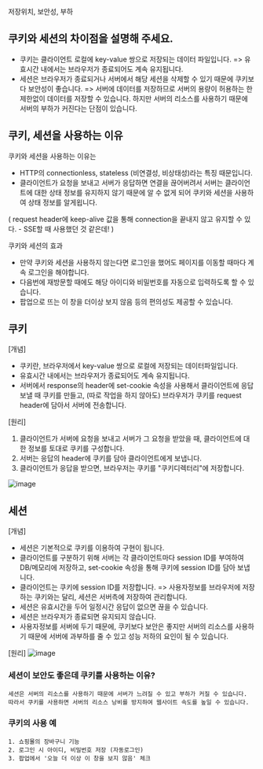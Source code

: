 저장위치, 보안성, 부하

## 쿠키와 세션의 차이점을 설명해 주세요.
- 쿠키는 클라이언트 로컬에 key-value 쌍으로 저장되는 데이터 파일입니다.
    => 유효시간 내에서는 브라우저가 종료되어도 계속 유지됩니다.
- 세션은 브라우저가 종료되거나 서버에서 해당 세션을 삭제할 수 있기 때문에 쿠키보다 보안성이 좋습니다.
    => 서버에 데이터를 저장하므로 서버의 용량이 허용하는 한 제한없이 데이터를 저장할 수 있습니다. 하지만 서버의 리소스를 사용하기 때문에
    서버의 부하가 커진다는 단점이 있습니다.


## 쿠키, 세션을 사용하는 이유
쿠키와 세션을 사용하는 이유는
- HTTP의 connectionless, stateless (비연결성, 비상태성)라는 특징 때문입니다.
- 클라이언트가 요청을 보내고 서버가 응답하면 연결을 끊어버려서 서버는 클라이언트에 대한 상태 정보를 유지하지 않기 때문에 알 수 없게 되어
  쿠키와 세션을 사용하여 상태 정보를 알게욉니다.

( request header에 keep-alive 값을 통해 connection을 끝내지 않고 유지할 수 있다. - SSE할 때 사용했던 것 같은데! )

쿠키와 세션의 효과
- 만약 쿠키와 세션을 사용하지 않는다면 로그인을 했어도 페이지를 이동할 때마다 계속 로그인을 해야합니다.
- 다음번에 재방문할 때에도 해당 아이디와 비밀번호를 자동으로 입력하도록 할 수 있습니다.
- 팝업으로 뜨는 이 창을 더이상 보지 않음 등의 편의성도 제공할 수 있습니다.


## 쿠키
[개념]
- 쿠키란, 브라우저에서 key-value 쌍으로 로컬에 저장되는 데이터파일입니다.
- 유효시간 내에서는 브라우저가 종료되어도 계속 유지됩니다.
- 서버에서 response의 header에 set-cookie 속성을 사용해서 클라이언트에 응답 보낼 때 쿠키를 만들고,
  (따로 작업을 하지 않아도) 브라우저가 쿠키를 request header에 담아서 서버에 전송합니다.


[원리]
1. 클라이언트가 서버에 요청을 보내고 서버가 그 요청을 받았을 때, 클라이언트에 대한 정보를 토대로 쿠키를 구성합니다.
2. 서버는 응답의 header에 쿠키를 담아 클라이언트에게 보냅니다.
3. 클라이언트가 응답을 받으면, 브라우저는 쿠키를 "쿠키디렉터리"에 저장합니다.

![image](https://github.com/acrnm148/CS_STUDY/assets/67724306/5ce60eaf-ba29-4a8b-8cfb-b419b29b15ac)


## 세션
[개념]
- 세션은 기본적으로 쿠키를 이용하여 구현이 됩니다.
- 클라이언트를 구분하기 위해 서버는 각 클라이언트마다 session ID를 부여하여 DB/메모리에 저장하고, set-cookie 속성을 통해 쿠키에 session ID를 담아 보냅니다.
- 클라이언트는 쿠키에 session ID를 저장합니다.
  => 사용자정보를 브라우저에 저장하는 쿠키와는 달리, 세션은 서버측에 저장하여 관리합니다.
- 세션은 유효시간을 두어 일정시간 응답이 없으면 끊을 수 있습니다.
- 세션은 브라우저가 종료되면 유지되지 않습니다.
- 사용자정보를 서버에 두기 때문에, 쿠키보다 보안은 좋지만 서버의 리소스를 사용하기 때문에 서버에 과부하를 줄 수 있고 성능 저하의 요인이 될 수 있습니다. 

[원리]
![image](https://github.com/acrnm148/CS_STUDY/assets/67724306/6e3df8fb-6a75-45ec-b946-6fec0b414f6a)





### 세션이 보안도 좋은데 쿠키를 사용하는 이유?
```
세션은 서버의 리소스를 사용하기 때문에 서버가 느려질 수 있고 부하가 커질 수 있습니다.
따라서 쿠키를 사용하면 서버의 리소스 낭비를 방지하여 웹사이트 속도를 높일 수 있습니다.
```

### 쿠키의 사용 예
```
1. 쇼핑몰의 장바구니 기능
2. 로그인 시 아이디, 비밀번호 저장 (자동로그인)
3. 팝업에서 '오늘 더 이상 이 창을 보지 않음' 체크
```
